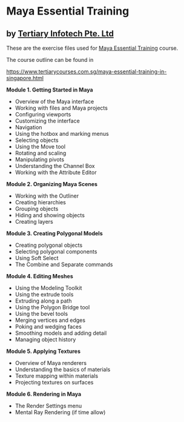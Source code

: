# Maya Essential Training
## by [Tertiary Infotech Pte. Ltd](https://www.tertiarycourses.com.sg/)

These are the exercise files used for [Maya Essential Training](https://www.tertiarycourses.com.sg/maya-essential-training-in-singapore.html) course. 

The course outline can be found in 

https://www.tertiarycourses.com.sg/maya-essential-training-in-singapore.html

<p><strong>Module 1. Getting Started in Maya</strong></p>
<ul>
<li>Overview of the Maya interface</li>
<li>Working with files and Maya projects</li>
<li>Configuring viewports</li>
<li>Customizing the interface</li>
<li>Navigation</li>
<li>Using the hotbox and marking menus</li>
<li>Selecting objects</li>
<li>Using the Move tool</li>
<li>Rotating and scaling</li>
<li>Manipulating pivots</li>
<li>Understanding the Channel Box</li>
<li>Working with the Attribute Editor</li>
</ul>
<p><strong>Module 2. Organizing Maya Scenes</strong></p>
<ul>
<li>Working with the Outliner</li>
<li>Creating hierarchies</li>
<li>Grouping objects</li>
<li>Hiding and showing objects</li>
<li>Creating layers</li>
</ul>
<p><strong>Module 3. Creating Polygonal Models</strong></p>
<ul>
<li>Creating polygonal objects</li>
<li>Selecting polygonal components</li>
<li>Using Soft Select</li>
<li>The Combine and Separate commands</li>
</ul>
<p><strong>Module 4. Editing Meshes</strong></p>
<ul>
<li>Using the Modeling Toolkit</li>
<li>Using the extrude tools</li>
<li>Extruding along a path</li>
<li>Using the Polygon Bridge tool</li>
<li>Using the bevel tools</li>
<li>Merging vertices and edges</li>
<li>Poking and wedging faces</li>
<li>Smoothing models and adding detail</li>
<li>Managing object history</li>
</ul>
<p><strong>Module 5. Applying Textures</strong></p>
<ul>
<li>Overview of Maya renderers</li>
<li>Understanding the basics of materials</li>
<li>Texture mapping within materials</li>
<li>Projecting textures on surfaces</li>
</ul>
<p><strong>Module 6. Rendering in Maya</strong></p>
<ul>
<li>The Render Settings menu</li>
<li>Mental Ray Rendering (if time allow)</li>
</ul>


